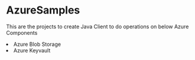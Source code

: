# AzureSamples
This are the projects to create Java Client to do operations on below Azure Components
<li>Azure Blob Storage</li>
<li>Azure Keyvault</li>
